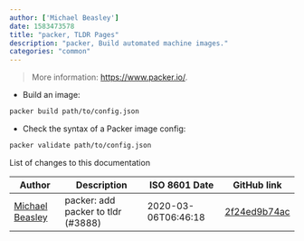 ```yaml
---
author: ['Michael Beasley']
date: 1583473578
title: "packer, TLDR Pages"
description: "packer, Build automated machine images."
categories: "common"
---
```

> More information: <https://www.packer.io/>.

- Build an image:

```bash
packer build path/to/config.json
```

- Check the syntax of a Packer image config:

```bash
packer validate path/to/config.json
```
List of changes to this documentation


Author | Description | ISO 8601 Date | GitHub link
------|-----|-----|-----
[Michael Beasley](mailto:youvegotmoxie@gmail.com) | packer: add packer to tldr (#3888) | 2020-03-06T06:46:18 | [2f24ed9b74ac](https://github.com/tldr-pages/tldr/commit/2f24ed9b74accdc31e470c3a295d9b464c84a26c)


